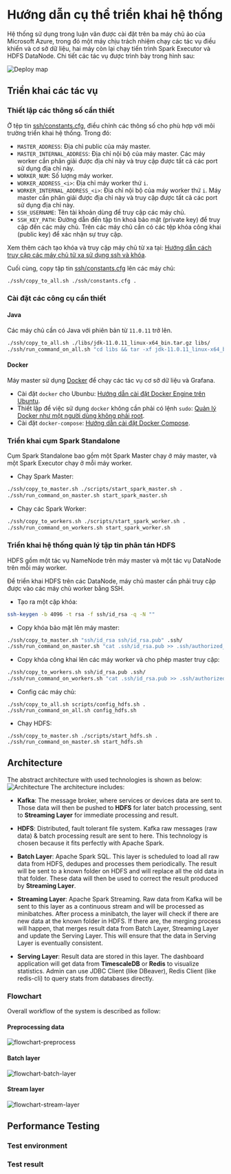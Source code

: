 # Hướng dẫn cụ thể triển khai hệ thống

Hệ thống sử dụng trong luận văn được cài đặt trên ba máy chủ ảo của Microsoft Azure, trong đó một máy chịu trách nhiệm chạy các tác vụ điều khiển và cơ sở dữ liệu, hai máy còn lại chạy tiến trình Spark Executor và HDFS DataNode. Chi tiết các tác vụ được trình bày trong hình sau:

![Deploy map](./images/deploy-map.png)

## Triển khai các tác vụ

### Thiết lập các thông số cần thiết

Ở tệp tin [ssh/constants.cfg](./ssh/constants.cfg), điều chỉnh các thông số cho phù hợp với môi trường triển khai hệ thống. Trong đó:

- `MASTER_ADDRESS`: Địa chỉ public của máy master.
- `MASTER_INTERNAL_ADDRESS`: Địa chỉ nội bộ của máy master. Các máy worker cần phân giải được địa chỉ này và truy cập được tất cả các port sử dụng địa chỉ này.
- `WORKER_NUM`: Số lượng máy worker.
- `WORKER_ADDRESS_<i>`: Địa chỉ máy worker thứ `i`.
- `WORKER_INTERNAL_ADDRESS_<i>`: Địa chỉ nội bộ của máy worker thứ `i`. Máy master cần phân giải được địa chỉ này và truy cập được tất cả các port sử dụng địa chỉ này.
- `SSH_USERNAME`: Tên tài khoản dùng để truy cập các máy chủ.
- `SSH_KEY_PATH`: Đường dẫn đến tập tin khoá bảo mật (private key) để truy cập đến các máy chủ. Trên các máy chủ cần có các tệp khóa công khai (public key) để xác nhận sự truy cập.

Xem thêm cách tạo khóa và truy cập máy chủ từ xa tại: [Hướng dẫn cách truy cập các máy chủ tử xa sử dụng ssh và khóa](https://www.digitalocean.com/community/tutorials/how-to-configure-ssh-key-based-authentication-on-a-linux-server).

Cuối cùng, copy tập tin [ssh/constants.cfg](./ssh/constants.cfg) lên các máy chủ:
```sh
./ssh/copy_to_all.sh ./ssh/constants.cfg .
```

### Cài đặt các công cụ cần thiết

#### Java
Các máy chủ cần có Java với phiên bản từ `11.0.11` trở lên.

```sh
./ssh/copy_to_all.sh ./libs/jdk-11.0.11_linux-x64_bin.tar.gz libs/
./ssh/run_command_on_all.sh "cd libs && tar -xf jdk-11.0.11_linux-x64_bin.tar.gz && rm jdk-11.0.11_linux-x64_bin.tar.gz"
```

#### Docker 
Máy master sử dụng [Docker](https://www.docker.com/) để chạy các tác vụ cơ sở dữ liệu và Grafana.

- Cài đặt `docker` cho Ubunbu: [Hướng dẫn cài đặt Docker Engine trên Ubuntu](https://docs.docker.com/engine/install/ubuntu/).
- Thiết lập để việc sử dụng `docker` không cần phải có lệnh `sudo`: [Quản lý Docker như một người dùng không phải root](https://docs.docker.com/engine/install/linux-postinstall/#manage-docker-as-a-non-root-user).
- Cài đặt `docker-compose`: [Hướng dẫn cài đặt Docker Compose](https://docs.docker.com/compose/install/).
### Triển khai cụm Spark Standalone 

Cụm Spark Standalone bao gồm một Spark Master chạy ở máy master, và một Spark Executor chạy ở mỗi máy worker.

- Chạy Spark Master:
```sh
./ssh/copy_to_master.sh ./scripts/start_spark_master.sh .
./ssh/run_command_on_master.sh start_spark_master.sh
```

- Chạy các Spark Worker:
```sh
./ssh/copy_to_workers.sh ./scripts/start_spark_worker.sh .
./ssh/run_command_on_workers.sh start_spark_worker.sh
```

### Triển khai hệ thống quản lý tập tin phân tán HDFS
HDFS gồm một tác vụ NameNode trên máy master và một tác vụ DataNode trên mỗi máy worker.

Để triển khai HDFS trên các DataNode, máy chủ master cần phải truy cập được vào các máy chủ worker bằng SSH.

- Tạo ra một cặp khóa:
```sh
ssh-keygen -b 4096 -t rsa -f ssh/id_rsa -q -N ""
```

- Copy khóa bảo mật lên máy master:
```sh
./ssh/copy_to_master.sh "ssh/id_rsa ssh/id_rsa.pub" .ssh/
./ssh/run_command_on_master.sh "cat .ssh/id_rsa.pub >> .ssh/authorized_keys"
```

- Copy khóa công khai lên các máy worker và cho phép master truy cập:
```sh
./ssh/copy_to_workers.sh ssh/id_rsa.pub .ssh/
./ssh/run_command_on_workers.sh "cat .ssh/id_rsa.pub >> .ssh/authorized_keys"
```

- Config các máy chủ:
```
./ssh/copy_to_all.sh scripts/config_hdfs.sh .
./ssh/run_command_on_all.sh config_hdfs.sh
```

- Chạy HDFS:
```
./ssh/copy_to_master.sh ./scripts/start_hdfs.sh .
./ssh/run_command_on_master.sh start_hdfs.sh
```
## Architecture

The abstract architecture with used technologies is shown as below:
![Architecture](./images/architecture-horizontal.png)
The architecture includes:

- **Kafka**: The message broker, where services or devices data are sent to. Those data will then be pushed to **HDFS** for later batch processing, sent to **Streaming Layer** for immediate processing and result.

- **HDFS**: Distributed, fault tolerant file system. Kafka raw messages (raw data) & batch processing result are sent to here. This technology is chosen because it fits perfectly with Apache Spark.

- **Batch Layer**: Apache Spark SQL. This layer is scheduled to load all raw data from HDFS, dedupes and processes them periodically. The result will be sent to a known folder on HDFS and will replace all the old data in that folder. These data will then be used to correct the result produced by **Streaming Layer**.

- **Streaming Layer**: Apache Spark Streaming. Raw data from Kafka will be sent to this layer as a continuous stream and will be processed as minibatches. After process a minibatch, the layer will check if there are new data at the known folder in HDFS. If there are, the merging process will happen, that merges result data from Batch Layer, Streaming Layer and update the Serving Layer. This will ensure that the data in Serving Layer is eventually consistent.

- **Serving Layer**: Result data are stored in this layer. The dashboard application will get data from **TimescaleDB** or **Redis** to visualize statistics. Admin can use JDBC Client (like DBeaver), Redis Client (like redis-cli) to query stats from databases directly.

### Flowchart

Overall workflow of the system is described as follow:

#### Preprocessing data

![flowchart-preprocess](./images/flowchart-preprocess.png)

#### Batch layer

![flowchart-batch-layer](./images/flowchart-batch-layer.png)

#### Stream layer

![flowchart-stream-layer](./images/flowchart-stream-layer.png)

## Performance Testing

### Test environment

### Test result
